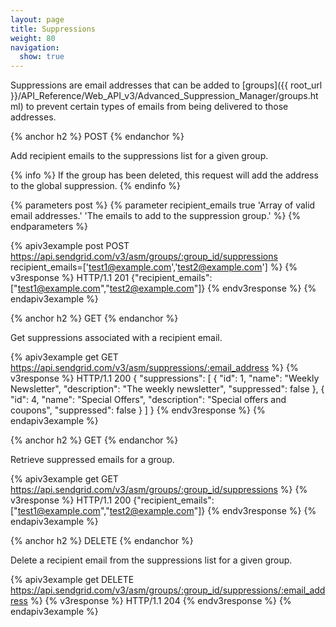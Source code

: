 ```yaml
---
layout: page
title: Suppressions
weight: 80
navigation:
  show: true
---
```


Suppressions are email addresses that can be added to [groups]({{ root_url }}/API_Reference/Web_API_v3/Advanced_Suppression_Manager/groups.html) to prevent certain types of emails from being delivered to those addresses.

{% anchor h2 %}
POST
{% endanchor %}

Add recipient emails to the suppressions list for a given group.

{% info %}
If the group has been deleted, this request will add the address to the global suppression.
{% endinfo %}

{% parameters post %}
  {% parameter recipient_emails true 'Array of valid email addresses.' 'The emails to add to the suppression group.' %}
{% endparameters %}

{% apiv3example post POST https://api.sendgrid.com/v3/asm/groups/:group_id/suppressions recipient_emails=['test1@example.com','test2@example.com'] %}
{% v3response %}
HTTP/1.1 201
{"recipient_emails":["test1@example.com","test2@example.com"]}
{% endv3response %}
{% endapiv3example %}

{% anchor h2 %}
GET
{% endanchor %}

Get suppressions associated with a recipient email.

{% apiv3example get GET https://api.sendgrid.com/v3/asm/suppressions/:email_address %}
{% v3response %}
HTTP/1.1 200
{
    "suppressions": [
        {
            "id": 1,
            "name": "Weekly Newsletter",
            "description": "The weekly newsletter",
            "suppressed": false
        },
        {
            "id": 4,
            "name": "Special Offers",
            "description": "Special offers and coupons",
            "suppressed": false
        }
    ]
}
{% endv3response %}
{% endapiv3example %}

{% anchor h2 %}
GET 
{% endanchor %}

Retrieve suppressed emails for a group.

{% apiv3example get GET https://api.sendgrid.com/v3/asm/groups/:group_id/suppressions %}
{% v3response %}
HTTP/1.1 200
{"recipient_emails":["test1@example.com","test2@example.com"]}
{% endv3response %}
{% endapiv3example %}

{% anchor h2 %}
DELETE
{% endanchor %}

Delete a recipient email from the suppressions list for a given group.

{% apiv3example get DELETE https://api.sendgrid.com/v3/asm/groups/:group_id/suppressions/:email_address %}
{% v3response %}
HTTP/1.1 204
{% endv3response %}
{% endapiv3example %}

